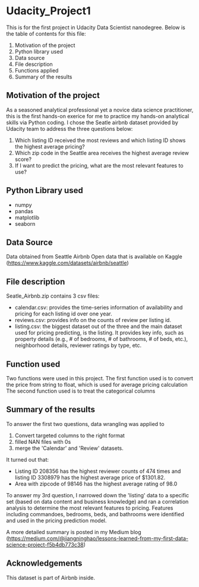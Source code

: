 # Udacity_Project1
This is for the first project in Udacity Data Scientist nanodegree. Below is the table of contents for this file: 
1. Motivation of the project
2. Python library used
3. Data source
4. File description
5. Functions applied 
6. Summary of the results

## Motivation of the project 

As a seasoned analytical professional yet a novice data science practitioner, this is the first hands-on exerice for me to practice my hands-on analytical skills via Python coding. I chose the Seatle airbnb dataset provided by Udacity team to address the three questions below: 
1. Which listing ID received the most reviews and which listing ID shows the highest average pricing?  
2. Which zip code in the Seattle area receives the highest average review score? 
3. If I want to predict the pricing, what are the most relevant features to use? 

## Python Library used
- numpy
- pandas
- matplotlib
- seaborn

## Data Source
Data obtained from Seattle Airbnb Open data that is available on Kaggle (https://www.kaggle.com/datasets/airbnb/seattle)

## File description 
Seatle_Airbnb.zip contains 3 csv files: 
- calendar.csv:  provides the time-series information of availability and pricing for each listing id over one year. 
- reviews.csv: provides info on the counts of review per listing id. 
- listing.csv: the biggest dataset out of the three and the main dataset used for pricing predicting, is the listing. It provides key info, such as property details (e.g., # of bedrooms, # of bathrooms, # of beds, etc.), neighborhood details, reviewer ratings by type, etc. 

## Function used 
Two functions were used in this project.
The first function used is to convert the price from string to float, which is used for average pricing calculation 
The second function used is to treat the categorical columns

## Summary of the results
To answer the first two questions, data wrangling was applied to 
1) Convert targeted columns to the right format
2) filled NAN files with 0s 
3) merge  the 'Calendar' and 'Review' datasets. 

It turned out that: 
  - Listing ID 208356 has the highest reviewer counts of 474 times and listing ID 3308979 has the highest average price of $1301.82. 
  - Area with zipcode of 98146 has the highest average rating of 98.0

To answer my 3rd question, I narrowed down the 'listing' data to a specific set (based on data content and business knowledge) and ran a correlation analysis to determine the most relevant features to pricing. Features including commandoes, bedrooms, beds, and bathrooms were identified and used in the pricing prediction model. 

A more detailed summary is posted in my Medium blog (https://medium.com/@jiangninghao/lessons-learned-from-my-first-data-science-project-f5b4db773c38)

## Acknowledgements
This dataset is part of Airbnb inside. 

